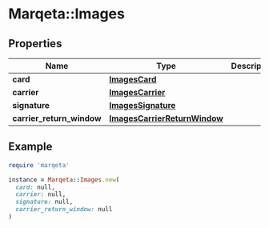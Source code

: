 # Marqeta::Images

## Properties

| Name | Type | Description | Notes |
| ---- | ---- | ----------- | ----- |
| **card** | [**ImagesCard**](ImagesCard.md) |  | [optional] |
| **carrier** | [**ImagesCarrier**](ImagesCarrier.md) |  | [optional] |
| **signature** | [**ImagesSignature**](ImagesSignature.md) |  | [optional] |
| **carrier_return_window** | [**ImagesCarrierReturnWindow**](ImagesCarrierReturnWindow.md) |  | [optional] |

## Example

```ruby
require 'marqeta'

instance = Marqeta::Images.new(
  card: null,
  carrier: null,
  signature: null,
  carrier_return_window: null
)
```

